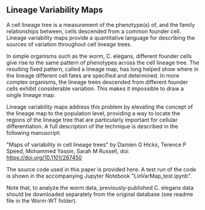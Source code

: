 ## Lineage Variability Maps

A cell lineage tree is a measurement of the phenotype(s) of, and the family relationships between, cells descended from a common founder cell. Lineage variability maps provide a quantitative language for describing the sources of variation throughout cell lineage trees.

In simple organisms such as the worm, C. elegans, different founder cells give rise to the same pattern of phenotypes across the cell lineage tree. The resulting fixed pattern, called a lineage map, has long helped show where in the lineage different cell fates are specified and determined. In more complex organisms, the lineage trees descended from different founder cells exhibit considerable variation. This makes it impossible to draw a single lineage map.

Lineage variability maps address this problem by elevating the concept of the lineage map to the population level, providing a way to locate the regions of the lineage tree that are particularly important for cellular differentiation. A full description of the technique is described in the following manuscript:

"Maps of variability in cell lineage trees" by Damien G Hicks, Terence P Speed, Mohammed Yassin, Sarah M Russell, doi: https://doi.org/10.1101/267450 

The source code used in this paper is provided here. A test run of the code is shown in the accompanying Jupyter Notebook "LinVarMap_test.ipynb".

Note that, to analyze the worm data, previously-published C. elegans data should be downloaded separately from the original database (see readme file in the Worm-WT folder).